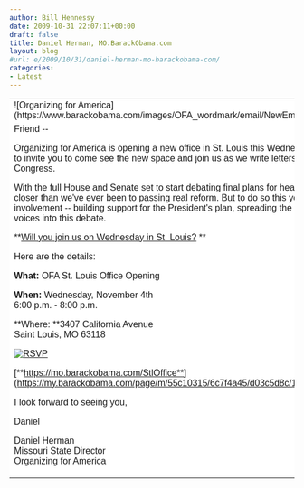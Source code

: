 ```yaml
---
author: Bill Hennessy
date: 2009-10-31 22:07:11+00:00
draft: false
title: Daniel Herman, MO.BarackObama.com
layout: blog
#url: e/2009/10/31/daniel-herman-mo-barackobama-com/
categories:
- Latest
---
```


  


<table bgcolor="#ffffff" align="center" width="600" cellpadding="0" cellspacing="0" class="zeroBorder" ><tbody ><tr >
<td style="margin-right:0;margin-left:0;font-family:arial, sans-serif;" >![Organizing for America](https://www.barackobama.com/images/OFA_wordmark/email/NewEmailHeader_v1.jpg)

</td></tr><tr >
<td style="margin-right:0;margin-left:0;font-family:Arial, Helvetica, Verdana, sans-serif;" >Friend --  
  
Organizing for America is opening a new office in St. Louis this Wednesday, November 4th. I'd like to invite you to come see the new space and join us as we write letters to our representatives in Congress.  
  
With the full House and Senate set to start debating final plans for health insurance reform, we're closer than we've ever been to passing real reform. But to do so this year, we need your involvement -- building support for the President's plan, spreading the facts, and bringing new voices into this debate.   
  
**[Will you join us on Wednesday in St. Louis?](https://my.barackobama.com/page/m/55c10315/6c7f4a45/d03c5d8c/11886217/3731870468/VEsH/) **  
  
Here are the details:  
  


**What:** OFA St. Louis Office Opening  
  
**When:** Wednesday, November 4th  
6:00 p.m. - 8:00 p.m.  
  
**Where: **3407 California Avenue  
Saint Louis, MO 63118   
  
[![RSVP](https://www.barackobama.com/images/email/rsvp_email_button.jpg)
](https://my.barackobama.com/page/m/55c10315/6c7f4a45/d03c5d8c/11886217/3731870468/VEsE/)  
  
[**https://mo.barackobama.com/StlOffice**](https://my.barackobama.com/page/m/55c10315/6c7f4a45/d03c5d8c/11886217/3731870468/VEsF/)  
  


  
  
I look forward to seeing you,  
  
Daniel  
  
Daniel Herman  
Missouri State Director  
Organizing for America
</td></tr></tbody></table>

  

